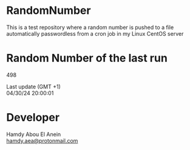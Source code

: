 # RandomNumber    
This is a test repository where a random number is pushed to a file automatically passwordless from a cron job in my Linux CentOS server    
# Random Number of the last run   
498
      
Last update (GMT +1)    
04/30/24 20:00:01
# Developer    
Hamdy Abou El Anein   
hamdy.aea@protonmail.com
